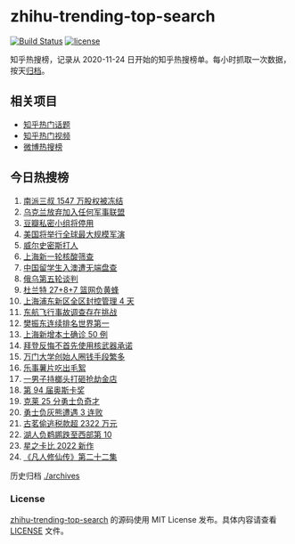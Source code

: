 # zhihu-trending-top-search

[![Build Status](https://github.com/justjavac/zhihu-trending-top-search/workflows/ci/badge.svg?branch=main)](https://github.com/justjavac/zhihu-trending-top-search/actions)
[![license](https://img.shields.io/github/license/justjavac/zhihu-trending-top-search)](https://github.com/justjavac/zhihu-trending-top-search/blob/main/LICENSE)

知乎热搜榜，记录从 2020-11-24 日开始的知乎热搜榜单。每小时抓取一次数据，按天[归档](./archives)。

## 相关项目

- [知乎热门话题](https://github.com/justjavac/zhihu-trending-hot-questions)
- [知乎热门视频](https://github.com/justjavac/zhihu-trending-hot-video)
- [微博热搜榜](https://github.com/justjavac/weibo-trending-hot-search)

## 今日热搜榜

<!-- BEGIN -->
<!-- 最后更新时间 Tue Mar 29 2022 22:14:22 GMT+0800 (China Standard Time) -->

1. [南派三叔 1547 万股权被冻结](https://www.zhihu.com/search?q=南派三叔)
1. [乌克兰放弃加入任何军事联盟](https://www.zhihu.com/search?q=乌克兰)
1. [豆瓣私密小组将停用](https://www.zhihu.com/search?q=豆瓣私密小组)
1. [美国将举行全球最大规模军演](https://www.zhihu.com/search?q=美国军演)
1. [威尔史密斯打人](https://www.zhihu.com/search?q=威尔史密斯)
1. [上海新一轮核酸筛查](https://www.zhihu.com/search?q=上海核酸)
1. [中国留学生入澳遭无端盘查](https://www.zhihu.com/search?q=中国留学生入澳)
1. [俄乌第五轮谈判](https://www.zhihu.com/search?q=第五轮谈判)
1. [杜兰特 27+8+7 篮网负黄蜂](https://www.zhihu.com/search?q=篮网)
1. [上海浦东新区全区封控管理 4 天](https://www.zhihu.com/search?q=上海浦东)
1. [东航飞行事故调查存在挑战](https://www.zhihu.com/search?q=东航飞行事故调查)
1. [樊振东连续排名世界第一](https://www.zhihu.com/search?q=樊振东)
1. [上海新增本土确诊 50 例](https://www.zhihu.com/search?q=上海新增)
1. [拜登反悔不首先使用核武器承诺](https://www.zhihu.com/search?q=拜登反悔)
1. [万门大学创始人圈钱手段繁多](https://www.zhihu.com/search?q=万门大学)
1. [乐事薯片吃出毛絮](https://www.zhihu.com/search?q=乐事薯片)
1. [一男子持榔头打砸抢劫金店](https://www.zhihu.com/search?q=打砸抢劫金店)
1. [第 94 届奥斯卡奖](https://www.zhihu.com/search?q=奥斯卡奖)
1. [克莱 25 分勇士负奇才](https://www.zhihu.com/search?q=勇士)
1. [勇士负灰熊遭遇 3 连败](https://www.zhihu.com/search?q=勇士)
1. [古茗偷逃税款超 2322 万元](https://www.zhihu.com/search?q=古茗)
1. [湖人负鹈鹕跌至西部第 10](https://www.zhihu.com/search?q=湖人)
1. [星之卡比 2022 新作](https://www.zhihu.com/search?q=星之卡比探索发现)
1. [《凡人修仙传》第二十二集](https://www.zhihu.com/search?q=凡人修仙传)

<!-- END -->

历史归档 [./archives](./archives)

### License

[zhihu-trending-top-search](https://github.com/justjavac/zhihu-trending-top-search)
的源码使用 MIT License 发布。具体内容请查看 [LICENSE](./LICENSE) 文件。
